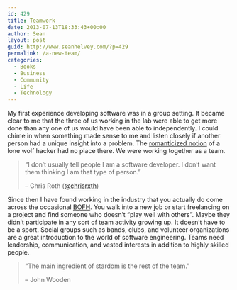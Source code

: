 ```yaml
---
id: 429
title: Teamwork
date: 2013-07-13T18:33:43+00:00
author: Sean
layout: post
guid: http://www.seanhelvey.com/?p=429
permalink: /a-new-team/
categories:
  - Books
  - Business
  - Community
  - Life
  - Technology
---
```

My first experience developing software was in a group setting. It became clear to me that the three of us working in the lab were able to get more done than any one of us would have been able to independently. I could chime in when something made sense to me and listen closely if another person had a unique insight into a problem. The <a title="romanticized notion" href="http://www.youtube.com/watch?v=odOzMz-fOOw" target="_blank">romanticized notion</a> of a lone wolf hacker had no place there. We were working together as a team.

> &#8220;I don&#8217;t usually tell people I am a software developer. I don&#8217;t want them thinking I am that type of person.&#8221;
> 
> &#8211; Chris Roth (<a title="@chrisrxth" href="https://twitter.com/chrisrxth" target="_blank">@chrisrxth</a>)

Since then I have found working in the industry that you actually do come across the occasional <a title="BOFH" href="http://en.wikipedia.org/wiki/Bastard_Operator_From_Hell" target="_blank">BOFH</a>. You walk into a new job or start freelancing on a project and find someone who doesn&#8217;t &#8220;play well with others&#8221;. Maybe they didn&#8217;t participate in any sort of team activity growing up. It doesn&#8217;t have to be a sport. Social groups such as bands, clubs, and volunteer organizations are a great introduction to the world of software engineering. Teams need leadership, communication, and vested interests in addition to highly skilled people.

> &#8220;The main ingredient of stardom is the rest of the team.&#8221;
> 
> &#8211; John Wooden